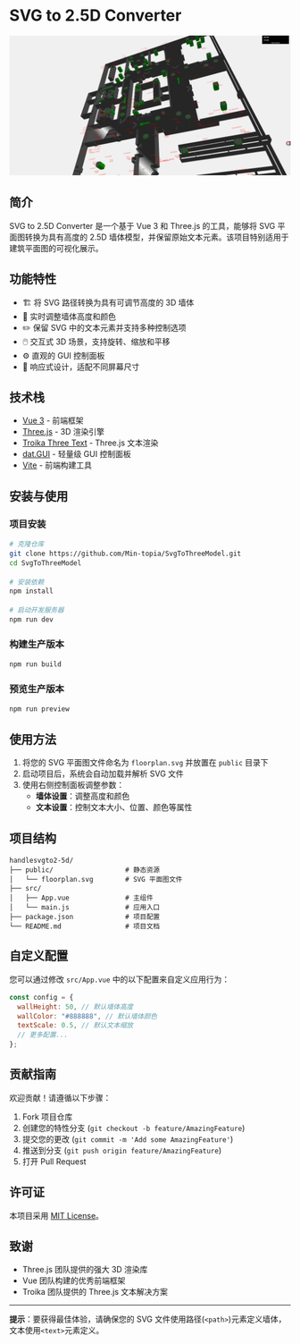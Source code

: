 # SVG to 2.5D Converter

![Project Preview](/public/preview.png) <!-- 添加项目预览图 -->

## 简介

SVG to 2.5D Converter 是一个基于 Vue 3 和 Three.js 的工具，能够将 SVG 平面图转换为具有高度的 2.5D 墙体模型，并保留原始文本元素。该项目特别适用于建筑平面图的可视化展示。

## 功能特性

- 🏗️ 将 SVG 路径转换为具有可调节高度的 3D 墙体
- 🎨 实时调整墙体高度和颜色
- ✏️ 保留 SVG 中的文本元素并支持多种控制选项
- 🖱️ 交互式 3D 场景，支持旋转、缩放和平移
- ⚙️ 直观的 GUI 控制面板
- 📱 响应式设计，适配不同屏幕尺寸

## 技术栈

- [Vue 3](https://vuejs.org/) - 前端框架
- [Three.js](https://threejs.org/) - 3D 渲染引擎
- [Troika Three Text](https://github.com/protectwise/troika/tree/main/packages/troika-three-text) - Three.js 文本渲染
- [dat.GUI](https://github.com/dataarts/dat.gui) - 轻量级 GUI 控制面板
- [Vite](https://vitejs.dev/) - 前端构建工具

## 安装与使用

### 项目安装

```bash
# 克隆仓库
git clone https://github.com/Min-topia/SvgToThreeModel.git
cd SvgToThreeModel

# 安装依赖
npm install

# 启动开发服务器
npm run dev
```

### 构建生产版本

```bash
npm run build
```

### 预览生产版本

```bash
npm run preview
```

## 使用方法

1. 将您的 SVG 平面图文件命名为 `floorplan.svg` 并放置在 `public` 目录下
2. 启动项目后，系统会自动加载并解析 SVG 文件
3. 使用右侧控制面板调整参数：
   - **墙体设置**：调整高度和颜色
   - **文本设置**：控制文本大小、位置、颜色等属性

## 项目结构

```
handlesvgto2-5d/
├── public/                  # 静态资源
│   └── floorplan.svg        # SVG 平面图文件
├── src/
│   ├── App.vue              # 主组件
│   └── main.js              # 应用入口
├── package.json             # 项目配置
└── README.md                # 项目文档
```

## 自定义配置

您可以通过修改 `src/App.vue` 中的以下配置来自定义应用行为：

```javascript
const config = {
  wallHeight: 50, // 默认墙体高度
  wallColor: "#888888", // 默认墙体颜色
  textScale: 0.5, // 默认文本缩放
  // 更多配置...
};
```

## 贡献指南

欢迎贡献！请遵循以下步骤：

1. Fork 项目仓库
2. 创建您的特性分支 (`git checkout -b feature/AmazingFeature`)
3. 提交您的更改 (`git commit -m 'Add some AmazingFeature'`)
4. 推送到分支 (`git push origin feature/AmazingFeature`)
5. 打开 Pull Request

## 许可证

本项目采用 [MIT License](LICENSE)。

## 致谢

- Three.js 团队提供的强大 3D 渲染库
- Vue 团队构建的优秀前端框架
- Troika 团队提供的 Three.js 文本解决方案

---

**提示**：要获得最佳体验，请确保您的 SVG 文件使用路径(`<path>`)元素定义墙体，文本使用`<text>`元素定义。
